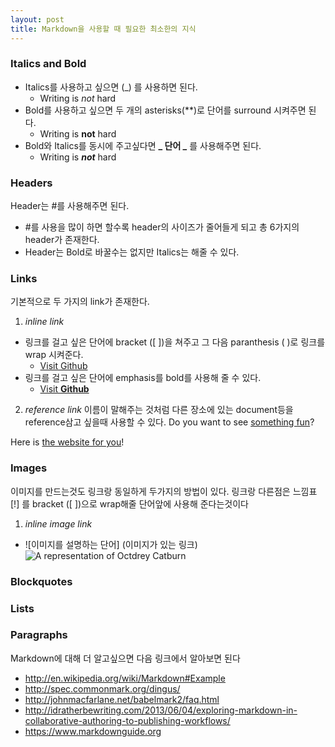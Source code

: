 ```yaml
---
layout: post
title: Markdown을 사용할 때 필요한 최소한의 지식
---
```

### Italics and Bold

- Italics를 사용하고 싶으면 (_) 를 사용하면 된다.
  - Writing is _not_ hard
- Bold를 사용하고 싶으면 두 개의 asterisks(**)로 단어를 surround 시켜주면 된다.
  - Writing is **not** hard
- Bold와 Italics를 동시에 주고싶다면 **_ 단어 _** 를 사용해주면 된다.
  - Writing is **_not_** hard

### Headers

Header는 #를 사용해주면 된다.
- #를 사용을 많이 하면 할수록 header의 사이즈가 줄어들게 되고 총 6가지의 header가 존재한다.
- Header는 Bold로 바꿀수는 없지만 Italics는 해줄 수 있다.

### Links

기본적으로 두 가지의 link가 존재한다.
1. _inline link_
  - 링크를 걸고 싶은 단어에 bracket ([ ])을 쳐주고 그 다음 paranthesis ( )로 링크를 wrap 시켜준다. 
    - [Visit Github](www.github.com)
  - 링크를 걸고 싶은 단어에 emphasis를 bold를 사용해 줄 수 있다.
    - [Visit **Github**](www.github.com)
    
2. _reference link_
이름이 말해주는 것처럼 다른 장소에 있는 document등을 reference삼고 싶을때 사용할 수 있다.
Do you want to see [something fun][fun place]?

Here is [the website for you][another fun place]!

[fun place]: www.github.com

[another fun place]: www.google.com

### Images

이미지를 만드는것도 링크랑 동일하게 두가지의 방법이 있다. 링크랑 다른점은 느낌표[!] 를 bracket ([ ])으로 wrap해줄 단어앞에 사용해 준다는것이다
1. _inline image link_
  - ![이미지를 설명하는 단어] (이미지가 있는 링크)
![A representation of Octdrey Catburn](https://octodex.github.com/images/bannekat.png)

### Blockquotes
### Lists
### Paragraphs

Markdown에 대해 더 알고싶으면 다음 링크에서 알아보면 된다
- http://en.wikipedia.org/wiki/Markdown#Example
- http://spec.commonmark.org/dingus/
- http://johnmacfarlane.net/babelmark2/faq.html
- http://idratherbewriting.com/2013/06/04/exploring-markdown-in-collaborative-authoring-to-publishing-workflows/
- https://www.markdownguide.org

